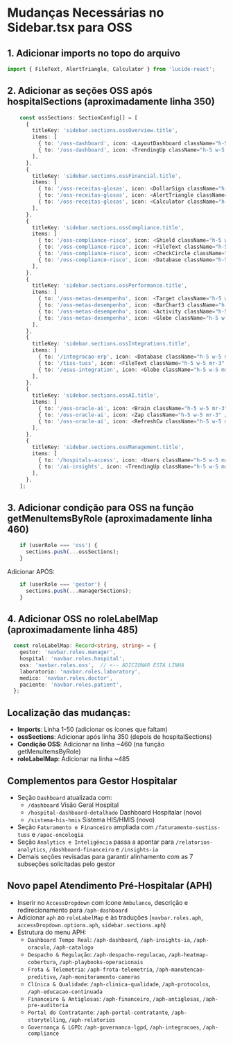 # Mudanças Necessárias no Sidebar.tsx para OSS

## 1. Adicionar imports no topo do arquivo
```typescript
import { FileText, AlertTriangle, Calculator } from 'lucide-react';
```

## 2. Adicionar as seções OSS após hospitalSections (aproximadamente linha 350)

```typescript
    const ossSections: SectionConfig[] = [
      {
        titleKey: 'sidebar.sections.ossOverview.title',
        items: [
          { to: '/oss-dashboard', icon: <LayoutDashboard className="h-5 w-5 mr-3" />, labelKey: 'sidebar.sections.ossOverview.items.overview' },
          { to: '/oss-dashboard', icon: <TrendingUp className="h-5 w-5 mr-3" />, labelKey: 'sidebar.sections.ossOverview.items.executive' },
        ],
      },
      {
        titleKey: 'sidebar.sections.ossFinancial.title',
        items: [
          { to: '/oss-receitas-glosas', icon: <DollarSign className="h-5 w-5 mr-3" />, labelKey: 'sidebar.sections.ossFinancial.items.revenue' },
          { to: '/oss-receitas-glosas', icon: <AlertTriangle className="h-5 w-5 mr-3" />, labelKey: 'sidebar.sections.ossFinancial.items.glosas' },
          { to: '/oss-receitas-glosas', icon: <Calculator className="h-5 w-5 mr-3" />, labelKey: 'sidebar.sections.ossFinancial.items.roi' },
        ],
      },
      {
        titleKey: 'sidebar.sections.ossCompliance.title',
        items: [
          { to: '/oss-compliance-risco', icon: <Shield className="h-5 w-5 mr-3" />, labelKey: 'sidebar.sections.ossCompliance.items.compliance' },
          { to: '/oss-compliance-risco', icon: <FileText className="h-5 w-5 mr-3" />, labelKey: 'sidebar.sections.ossCompliance.items.audesp' },
          { to: '/oss-compliance-risco', icon: <CheckCircle className="h-5 w-5 mr-3" />, labelKey: 'sidebar.sections.ossCompliance.items.transparency' },
          { to: '/oss-compliance-risco', icon: <Database className="h-5 w-5 mr-3" />, labelKey: 'sidebar.sections.ossCompliance.items.lgpd' },
        ],
      },
      {
        titleKey: 'sidebar.sections.ossPerformance.title',
        items: [
          { to: '/oss-metas-desempenho', icon: <Target className="h-5 w-5 mr-3" />, labelKey: 'sidebar.sections.ossPerformance.items.goals' },
          { to: '/oss-metas-desempenho', icon: <BarChart3 className="h-5 w-5 mr-3" />, labelKey: 'sidebar.sections.ossPerformance.items.performance' },
          { to: '/oss-metas-desempenho', icon: <Activity className="h-5 w-5 mr-3" />, labelKey: 'sidebar.sections.ossPerformance.items.actionPlans' },
          { to: '/oss-metas-desempenho', icon: <Globe className="h-5 w-5 mr-3" />, labelKey: 'sidebar.sections.ossPerformance.items.benchmark' },
        ],
      },
      {
        titleKey: 'sidebar.sections.ossIntegrations.title',
        items: [
          { to: '/integracao-erp', icon: <Database className="h-5 w-5 mr-3" />, labelKey: 'sidebar.sections.ossIntegrations.items.datasus' },
          { to: '/tiss-tuss', icon: <FileText className="h-5 w-5 mr-3" />, labelKey: 'sidebar.sections.ossIntegrations.items.tiss' },
          { to: '/esus-integration', icon: <Globe className="h-5 w-5 mr-3" />, labelKey: 'sidebar.sections.ossIntegrations.items.esus' },
        ],
      },
      {
        titleKey: 'sidebar.sections.ossAI.title',
        items: [
          { to: '/oss-oracle-ai', icon: <Brain className="h-5 w-5 mr-3" />, labelKey: 'sidebar.sections.ossAI.items.oracle' },
          { to: '/oss-oracle-ai', icon: <Zap className="h-5 w-5 mr-3" />, labelKey: 'sidebar.sections.ossAI.items.simulator' },
          { to: '/oss-oracle-ai', icon: <RefreshCw className="h-5 w-5 mr-3" />, labelKey: 'sidebar.sections.ossAI.items.predictions' },
        ],
      },
      {
        titleKey: 'sidebar.sections.ossManagement.title',
        items: [
          { to: '/hospitals-access', icon: <Users className="h-5 w-5 mr-3" />, labelKey: 'sidebar.sections.ossManagement.items.contracts' },
          { to: '/ai-insights', icon: <TrendingUp className="h-5 w-5 mr-3" />, labelKey: 'sidebar.sections.ossManagement.items.nps' },
        ],
      },
    ];
```

## 3. Adicionar condição para OSS na função getMenuItemsByRole (aproximadamente linha 460)

```typescript
    if (userRole === 'oss') {
      sections.push(...ossSections);
    }
```

Adicionar APÓS:
```typescript
    if (userRole === 'gestor') {
      sections.push(...managerSections);
    }
```

## 4. Adicionar OSS no roleLabelMap (aproximadamente linha 485)

```typescript
  const roleLabelMap: Record<string, string> = {
    gestor: 'navbar.roles.manager',
    hospital: 'navbar.roles.hospital',
    oss: 'navbar.roles.oss',  // <-- ADICIONAR ESTA LINHA
    laboratorio: 'navbar.roles.laboratory',
    medico: 'navbar.roles.doctor',
    paciente: 'navbar.roles.patient',
  };
```

## Localização das mudanças:
- **Imports**: Linha 1-50 (adicionar os ícones que faltam)
- **ossSections**: Adicionar após linha 350 (depois de hospitalSections)
- **Condição OSS**: Adicionar na linha ~460 (na função getMenuItemsByRole)
- **roleLabelMap**: Adicionar na linha ~485

## Complementos para Gestor Hospitalar
- Seção `Dashboard` atualizada com:
  - `/dashboard` Visão Geral Hospital
  - `/hospital-dashboard-detalhado` Dashboard Hospitalar (novo)
  - `/sistema-his-hmis` Sistema HIS/HMIS (novo)
- Seção `Faturamento e Financeiro` ampliada com `/faturamento-sustiss-tuss` e `/apac-oncologia`
- Seção `Analytics e Inteligência` passa a apontar para `/relatorios-analytics`, `/dashboard-financeiro` e `/insights-ia`
- Demais seções revisadas para garantir alinhamento com as 7 subseções solicitadas pelo gestor

## Novo papel Atendimento Pré-Hospitalar (APH)
- Inserir no `AccessDropdown` com ícone `Ambulance`, descrição e redirecionamento para `/aph-dashboard`
- Adicionar `aph` ao `roleLabelMap` e às traduções (`navbar.roles.aph`, `accessDropdown.options.aph`, `sidebar.sections.aph`)
- Estrutura do menu APH:
  - `Dashboard Tempo Real`: `/aph-dashboard`, `/aph-insights-ia`, `/aph-oraculo`, `/aph-catalogo`
  - `Despacho & Regulação`: `/aph-despacho-regulacao`, `/aph-heatmap-cobertura`, `/aph-playbooks-operacionais`
  - `Frota & Telemetria`: `/aph-frota-telemetria`, `/aph-manutencao-preditiva`, `/aph-monitoramento-cameras`
  - `Clínica & Qualidade`: `/aph-clinica-qualidade`, `/aph-protocolos`, `/aph-educacao-continuada`
  - `Financeiro & Antiglosas`: `/aph-financeiro`, `/aph-antiglosas`, `/aph-pre-auditoria`
  - `Portal do Contratante`: `/aph-portal-contratante`, `/aph-storytelling`, `/aph-relatorios`
  - `Governança & LGPD`: `/aph-governanca-lgpd`, `/aph-integracoes`, `/aph-compliance`
